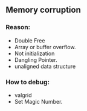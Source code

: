 ## Memory corruption
### Reason:
- Double Free
- Array or buffer overflow.
- Not initialization
- Dangling Pointer.
- unaligned data structure

### How to debug:
 - valgrid
 - Set Magic Number.
